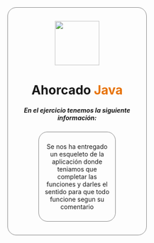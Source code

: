 <div align="center" style="border: 1px solid grey; border-radius: 20px; padding: 30px; width: 50%;">

  <img src="https://brandslogos.com/wp-content/uploads/images/large/java-logo-1.png" width="100">

  <h1>
    <span>Ahorcado</span>
    <span style="color: #E77308;">Java</span>
  </h1>

  <h5>En el ejercicio tenemos la siguiente información:</h5>

  <div align="center" style="border: 1px solid grey; border-radius: 20px; margin: 0px auto; width: 60%; padding: 10px;">
    <p>Se nos ha entregado un esqueleto de la aplicación donde teniamos que completar las funciones y darles el sentido para que todo funcione segun su comentario</p>
  </div>
</div>
